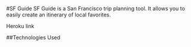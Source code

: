 #SF Guide
SF Guide is a San Francisco trip planning tool. It allows you to easily create an itinerary of local favorites.

Heroku link

##Technologies Used
